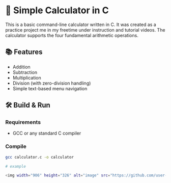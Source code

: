 # 🔢 Simple Calculator in C

This is a basic command-line calculator written in C. It was created as a practice project me in my freetime under instruction and tutorial videos. The calculator supports the four fundamental arithmetic operations.

## 📚 Features

- Addition
- Subtraction
- Multiplication
- Division (with zero-division handling)
- Simple text-based menu navigation

## 🛠 Build & Run

### Requirements

- GCC or any standard C compiler

### Compile

```bash
gcc calculator.c -o calculator

# example

<img width="906" height="326" alt="image" src="https://github.com/user-attachments/assets/9f013533-df3e-4dfc-a960-473757a1dd7d" />
